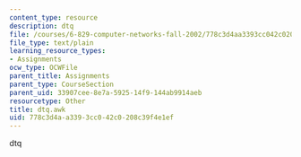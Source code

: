 ```yaml
---
content_type: resource
description: dtq
file: /courses/6-829-computer-networks-fall-2002/778c3d4aa3393cc042c0208c39f4e1ef_dtq.awk
file_type: text/plain
learning_resource_types:
- Assignments
ocw_type: OCWFile
parent_title: Assignments
parent_type: CourseSection
parent_uid: 33907cee-8e7a-5925-14f9-144ab9914aeb
resourcetype: Other
title: dtq.awk
uid: 778c3d4a-a339-3cc0-42c0-208c39f4e1ef
---
```

dtq